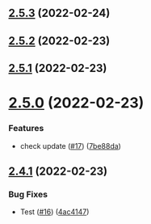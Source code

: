 ## [2.5.3](https://github.com/smaranh/test-app/compare/v2.5.2...v2.5.3) (2022-02-24)



## [2.5.2](https://github.com/smaranh/test-app/compare/v2.5.1...v2.5.2) (2022-02-23)



## [2.5.1](https://github.com/smaranh/test-app/compare/v2.5.0...v2.5.1) (2022-02-23)



# [2.5.0](https://github.com/smaranh/test-app/compare/v2.4.1...v2.5.0) (2022-02-23)


### Features

* check update ([#17](https://github.com/smaranh/test-app/issues/17)) ([7be88da](https://github.com/smaranh/test-app/commit/7be88da9cca48f46d377ac8b0ef63e2613c2e55a))



## [2.4.1](https://github.com/smaranh/test-app/compare/v2.4.0...v2.4.1) (2022-02-23)


### Bug Fixes

* Test ([#16](https://github.com/smaranh/test-app/issues/16)) ([4ac4147](https://github.com/smaranh/test-app/commit/4ac41470e739b2c78bd441f31f336d827598585f))



